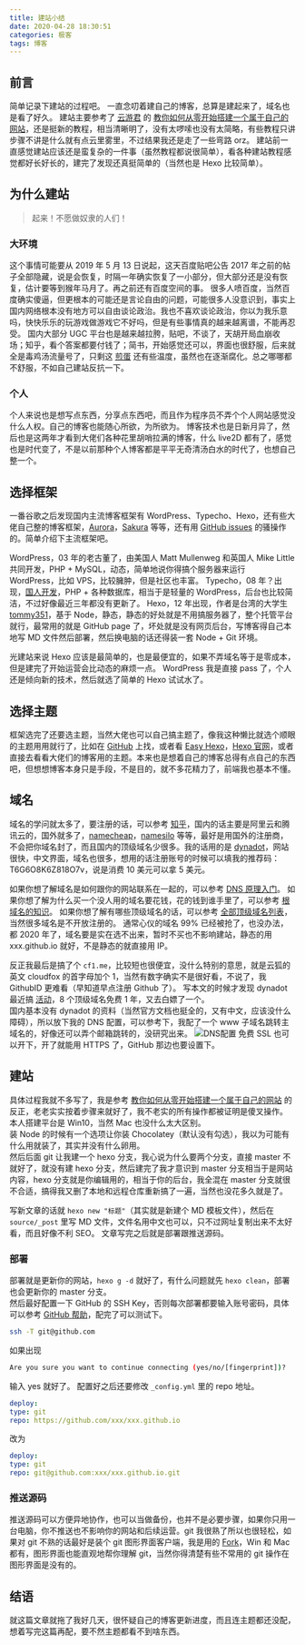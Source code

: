 ```yaml
---
title: 建站小结
date: 2020-04-28 18:30:51
categories: 极客
tags: 博客
---
```


## 前言

简单记录下建站的过程吧。
一直念叨着建自己的博客，总算是建起来了，域名也是看了好久。
建站主要参考了 [云游君](https://www.yunyoujun.cn) 的 [教你如何从零开始搭建一个属于自己的网站](https://www.yunyoujun.cn/share/how-to-build-your-site)，还是挺新的教程，相当清晰明了，没有太啰嗦也没有太简略，有些教程只讲步骤不讲是什么就有点云里雾里，不过结果我还是走了一些弯路 orz。
建站前一直感觉建站应该还是蛮复杂的一件事（虽然教程都说很简单），看各种建站教程感觉都好长好长的，建完了发现还真挺简单的（当然也是 Hexo 比较简单）。

<!-- more -->

## 为什么建站

>起来！不愿做奴隶的人们！

### 大环境

这个事情可能要从 2019 年 5 月 13 日说起，这天百度贴吧公告 2017 年之前的帖子全部隐藏，说是会恢复，时隔一年确实恢复了一小部分，但大部分还是没有恢复，估计要等到猴年马月了。再之前还有百度空间的事。
很多人喷百度，当然百度确实傻逼，但更根本的可能还是言论自由的问题，可能很多人没意识到，事实上国内网络根本没有地方可以自由谈论政治。我也不喜欢谈论政治，你以为我乐意吗，快快乐乐的玩游戏做游戏它不好吗，但是有些事情真的越来越离谱，不能再忍受。
国内大部分 UGC 平台也是越来越拉胯，贴吧，不谈了，天胡开局血崩收场；知乎，看个答案都要付钱了；简书，开始感觉还可以，界面也很舒服，后来就全是毒鸡汤流量号了，只剩这 [煎蛋](http://jandan.net) 还有些温度，虽然也在逐渐腐化。总之哪哪都不舒服，不如自己建站反抗一下。

### 个人

个人来说也是想写点东西，分享点东西吧，而且作为程序员不弄个个人网站感觉没什么人权。自己的博客也能随心所欲，为所欲为。
博客技术也是日新月异了，然后也是这两年才看到大佬们各种花里胡哨拉满的博客，什么 live2D 都有了，感觉也是时代变了，不是以前那种个人博客都是平平无奇清汤白水的时代了，也想自己整一个。

## 选择框架

一番谷歌之后发现国内主流博客框架有 WordPress、Typecho、Hexo，还有些大佬自己整的博客框架，[Aurora](https://github.com/chanshiyucx/aurora)，[Sakura](https://2heng.xin/theme-sakura) 等等，还有用 [GitHub issues](https://github.com/lifesinger/blog/issues) 的骚操作的。简单介绍下主流框架吧。

WordPress，03 年的老古董了，由美国人 Matt Mullenweg 和英国人 Mike Little 共同开发，PHP + MySQL，动态，简单地说你得搞个服务器来运行 WordPress，比如 VPS，比较臃肿，但是社区也丰富。
Typecho，08 年？出现，[国人开发](https://typecho.org/about)，PHP + 各种数据库，相当于是轻量的 WordPress，后台也比较简洁，不过好像最近三年都没有更新了。
Hexo，12 年出现，作者是台湾的大学生 [tommy351](https://github.com/tommy351)，基于 Node，静态，静态的好处就是不用搞服务器了，整个托管平台就行，最常用的就是 GitHub page 了，坏处就是没有网页后台，写博客得自己本地写 MD 文件然后部署，然后换电脑的话还得装一套 Node + Git 环境。

光建站来说 Hexo 应该是最简单的，也是最便宜的，如果不弄域名等于是零成本，但是建完了开始运营会比动态的麻烦一点。
WordPress 我是直接 pass 了，个人还是倾向新的技术，然后就选了简单的 Hexo 试试水了。

## 选择主题

框架选完了还要选主题，当然大佬也可以自己搞主题了，像我这种懒比就选个顺眼的主题用用就行了，比如在 [GitHub](https://github.com/search?q=hexo+theme) 上找，或者看 [Easy Hexo](https://easyhexo.com/2-Theme-use-and-config)，[Hexo 官网](https://hexo.io/themes)，或者直接去看看大佬们的博客用的主题。本来也是想着自己的博客总得有点自己的东西吧，但想想博客本身只是手段，不是目的，就不多花精力了，前端我也基本不懂。

## 域名

域名的学问就太多了，要注册的话，可以参考 [知乎](https://www.zhihu.com/question/19551906)，国内的话主要是阿里云和腾讯云的，国外就多了，[namecheap](https://www.namecheap.com)，[namesilo](https://www.namesilo.com) 等等，最好是用国外的注册商，不会把你域名封了，而且国内的顶级域名少很多。我的话用的是 [dynadot](https://www.dynadot.com)，网站很快，中文界面，域名也很多，想用的话注册账号的时候可以填我的推荐码：T6G6O8K6Z818O7v，说是消费 10 美元可以拿 5 美元。

如果你想了解域名是如何跟你的网站联系在一起的，可以参考 [DNS 原理入门](https://www.ruanyifeng.com/blog/2016/06/dns.html)。
如果你想了解为什么买一个没人用的域名要花钱，花的钱到谁手里了，可以参考 [根域名的知识](https://www.ruanyifeng.com/blog/2018/05/root-domain.html)。
如果你想了解有哪些顶级域名的话，可以参考 [全部顶级域名列表](http://www.iana.org/domains/root/db)，当然很多域名是不开放注册的。
通常心仪的域名 99% 已经被抢了，也没办法，都 2020 年了，域名要是实在选不出来，暂时不买也不影响建站，静态的用 xxx.github.io 就好，不是静态的就直接用 IP。

反正我最后是搞了个 `cf1.me`，比较短也很便宜，没什么特别的意思，就是云狐的英文 cloudfox 的首字母加个 1，当然有数字确实不是很好看，不说了，我 GithubID 更难看（早知道早点注册 Github 了）。
写本文的时候才发现 dynadot 最近搞 [活动](https://www.dynadot.com/resumeboost?utm_source=Search%20Domain%20Text&utm_medium=Resume%20Boost%20Even%20Flow&utm_campaign=Resume%20Boost%202020&drefid=148)，8 个顶级域名免费 1 年，又去白嫖了一个。  
国内基本没有 dynadot 的资料（当然官方文档也挺全的，又有中文，应该没什么障碍），所以放下我的 DNS 配置，可以参考下，我配了一个 www 子域名跳转主域名的，好像还可以弄个邮箱跳转的，没研究出来。
![DNS配置](https://i.loli.net/2020/05/11/igBsPz7TSZRqJVt.png)
免费 SSL 也可以开下，开了就能用 HTTPS 了，GitHub 那边也要设置下。

## 建站

具体过程我就不多写了，我是参考 [教你如何从零开始搭建一个属于自己的网站](https://www.yunyoujun.cn/share/how-to-build-your-site) 的反正，老老实实按着步骤来就好了，我不老实的所有操作都被证明是傻叉操作。  
本人搭建平台是 Win10，当然 Mac 也没什么太大区别。  
装 Node 的时候有一个选项让你装 Chocolatey（默认没有勾选），我以为可能有什么用就装了，其实并没有什么卵用。  
然后后面 git 让我建一个 hexo 分支，我心说为什么要两个分支，直接 master 不就好了，就没有建 hexo 分支，然后建完了我才意识到 master 分支相当于是网站内容，hexo 分支就是你编辑用的，相当于你的后台，我全混在 master 分支就很不合适，搞得我又删了本地和远程仓库重新搞了一遍，当然也没花多久就是了。  

写新文章的话就 `hexo new "标题"`（其实就是新建个 MD 模板文件），然后在 `source/_post` 里写 MD 文件，文件名用中文也可以，只不过网址复制出来不太好看，而且好像不利 SEO。
文章写完之后就是部署跟推送源码。

### 部署

部署就是更新你的网站，`hexo g -d` 就好了，有什么问题就先 `hexo clean`，部署也会更新你的 master 分支。  
然后最好配置一下 GitHub 的 SSH Key，否则每次部署都要输入账号密码，具体可以参考 [GitHub 帮助](https://help.github.com/cn/github/authenticating-to-github/generating-a-new-ssh-key-and-adding-it-to-the-ssh-agent)，配完了可以测试下。

```bash
ssh -T git@github.com
```

如果出现

```bash
Are you sure you want to continue connecting (yes/no/[fingerprint])?
```

输入 yes 就好了。
配置好之后还要修改 `_config.yml` 里的 repo 地址。

```yml
deploy:
type: git
repo: https://github.com/xxx/xxx.github.io
```

改为

```yml
deploy:
type: git
repo: git@github.com:xxx/xxx.github.io.git
```

### 推送源码

推送源码可以方便异地协作，也可以当做备份，也并不是必要步骤，如果你只用一台电脑，你不推送也不影响你的网站和后续运营。git 我很熟了所以也很轻松，如果对 git 不熟的话最好是装个 git 图形界面客户端，我是用的 [Fork](https://git-fork.com)，Win 和 Mac 都有，图形界面也能直观地帮你理解 git，当然你得清楚有些不常用的 git 操作在图形界面是没有的。

## 结语

就这篇文章就拖了我好几天，很怀疑自己的博客更新进度，而且连主题都还没配，想着写完这篇再配，要不然主题都看不到啥东西。
